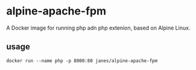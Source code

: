 
# alpine-apache-fpm

A Docker image for running php adn php extenion, based on Alpine Linux.

## usage

`docker run --name php -p 8000:80 janes/alpine-apache-fpm`